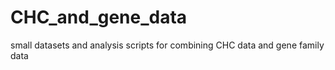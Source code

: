 # CHC_and_gene_data
small datasets and analysis scripts for combining CHC data and gene family data
